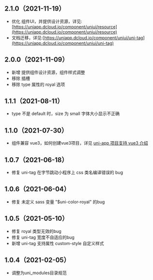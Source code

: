 ## 2.1.0（2021-11-19）
- 优化
  组件UI，并提供设计资源，详见:[https://uniapp.dcloud.io/component/uniui/resource](https://uniapp.dcloud.io/component/uniui/resource)
- 文档迁移，详见:[https://uniapp.dcloud.io/component/uniui/uni-tag](https://uniapp.dcloud.io/component/uniui/uni-tag)
## 2.0.0（2021-11-09）
- 新增 提供组件设计资源，组件样式调整
- 移除 插槽
- 移除 type 属性的 royal 选项
## 1.1.1（2021-08-11）
- type 不是 default 时，size 为 small 字体大小显示不正确
## 1.1.0（2021-07-30）
- 组件兼容 vue3，如何创建vue3项目，详见 [uni-app 项目支持 vue3 介绍](https://ask.dcloud.net.cn/article/37834)
## 1.0.7（2021-06-18）
- 修复 uni-tag 在字节跳动小程序上 css 类名编译错误的 bug
## 1.0.6（2021-06-04）
- 修复 未定义 sass 变量 "$uni-color-royal" 的bug
## 1.0.5（2021-05-10）
- 修复 royal 类型无效的bug
- 修复 uni-tag 宽度不自适应的bug
- 新增 uni-tag 支持属性 custom-style 自定义样式
## 1.0.4（2021-02-05）
- 调整为uni_modules目录规范
